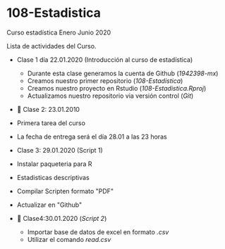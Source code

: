 # 108-Estadistica
Curso estadística Enero Junio 2020

Lista de actividades del Curso.

+ Clase 1 día 22.01.2020 (Introducción al curso de estadística)
  + Durante esta clase generamos la cuenta de Github (*1942398-mx*)
  + Creamos nuestro primer repositorio (*108-Estadistica*)
  + Creamos nuestro proyecto en Rstudio (*108-Estadistica.Rproj*)
  + Actualizamos nuestro repositorio via versión control (*Git*)

 + :paperclip: Clase 2: 23.01.2010
 + Primera tarea del curso
 + La fecha de entrega será el día 28.01 a las 23 horas
 
 + Clase 3: 29.01.2020 (Script 1)
  + Instalar paqueteria para R
  + Estadisticas descriptivas
  + Compilar Scripten formato "PDF"
  + Actualizar en "Github"
  
+ :paperclip: Clase4:30.01.2020 (*Script 2*)
  + Importar base de datos de excel en formato *.csv*
  + Utilizar el comando *read.csv*
